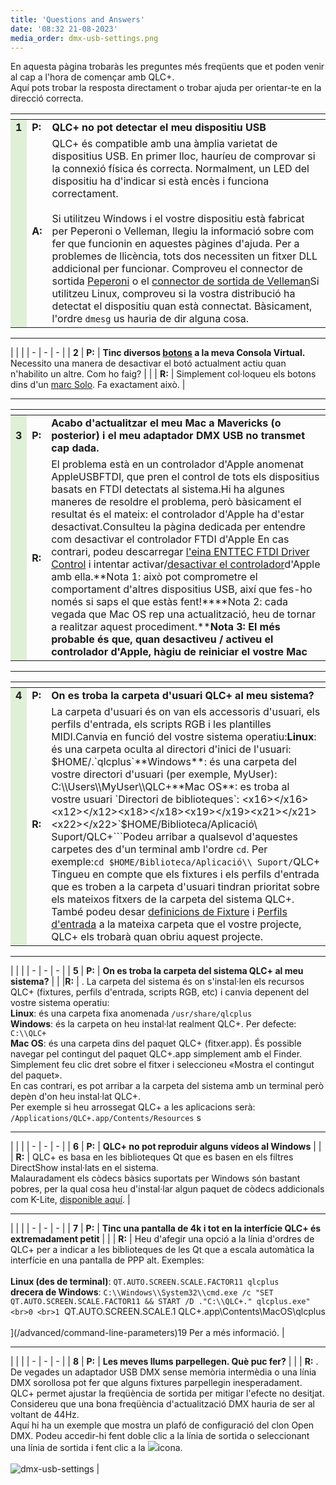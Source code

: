 ```yaml
---
title: 'Questions and Answers'
date: '08:32 21-08-2023'
media_order: dmx-usb-settings.png
---
```


<style>
    table td:nth-child(1) {
       background-color: #dff0d7;
    }
</style>
En aquesta pàgina trobaràs les preguntes més freqüents que et poden venir al cap a l'hora de començar amb QLC+.  
Aquí pots trobar la resposta directament o trobar ajuda per orientar-te en la direcció correcta.

<x9></x9><x10></x10>| | |
| - | - | - |
| **1** | **P:** | **QLC+ no pot detectar el meu dispositiu USB** |
| | **A:** | QLC+ és compatible amb una àmplia varietat de dispositius USB. En primer lloc, hauríeu de comprovar si la connexió física és correcta. Normalment, un LED del dispositiu ha d'indicar si està encès i funciona correctament.<br><br>Si utilitzeu Windows i el vostre dispositiu està fabricat per Peperoni o Velleman, llegiu la informació sobre com fer que funcionin en aquestes pàgines d'ajuda. Per a problemes de llicència, tots dos necessiten un fitxer DLL addicional per funcionar. Comproveu el connector de sortida [Peperoni](/plugins/peperoni) o el [connector de sortida de Velleman](/plugins/velleman)Si utilitzeu Linux, comproveu si la vostra distribució ha detectat el dispositiu quan està connectat. Bàsicament, l'ordre `dmesg` us hauria de dir alguna cosa. |

<hr>

| | |
| - | - | - |
| **2** | **P:** | **Tinc diversos [botons](/virtual-console/button) a la meva Consola Virtual.** Necessito una manera de desactivar el botó actualment actiu quan n'habilito un altre. Com ho faig? |
| | **R:** | Simplement col·loqueu els botons dins d'un [marc Solo](/virtual-console/solo-frame). Fa exactament això. |

<hr>

<x5></x5><x6></x6><x7></x7><x9></x9><x11></x11><x12></x12><x14></x14><x16></x16>| | |
| - | - | - |
| **3** | **P:** | **Acabo d'actualitzar el meu Mac a Mavericks (o posterior) i el meu adaptador DMX USB no transmet cap dada.** |
| | **R:** | El problema està en un controlador d'Apple anomenat AppleUSBFTDI, que pren el control de tots els dispositius basats en FTDI detectats al sistema.Hi ha algunes maneres de resoldre el problema, però bàsicament el resultat és el mateix: el controlador d'Apple ha d'estar desactivat.Consulteu la pàgina dedicada per entendre com desactivar el controlador FTDI d'Apple En cas contrari, podeu descarregar [l'eina ENTTEC FTDI Driver Control](https://www.dmxis.com/release/FtdiDriverControl.zip) i intentar activar/[desactivar el controlador](/plugins/disable-apple-serial-vcp-driver)d'Apple amb ella.**Nota 1: això pot comprometre el comportament d'altres dispositius USB, així que fes-ho només si saps el que estàs fent!****Nota 2: cada vegada que Mac OS rep una actualització, heu de tornar a realitzar aquest procediment.****Nota 3: El més probable és que, quan desactiveu / activeu el controlador d'Apple, hàgiu de reiniciar el vostre Mac** |

<hr>

<x5></x5><x9></x9><x6></x6>| | |
| - | - | - |
| **4** | **P:** | **On es troba la carpeta d'usuari QLC+ al meu sistema?** |
| | **R:** | La carpeta d'usuari és on van els accessoris d'usuari, els perfils d'entrada, els scripts RGB i les plantilles MIDI.Canvia en funció del vostre sistema operatiu:**Linux**: és una carpeta oculta al directori d'inici de l'usuari: $HOME/.`qlcplus`**Windows**: és una carpeta del vostre directori d'usuari (per exemple, MyUser): C:\\Users\\MyUser\\QLC+**Mac OS**: es troba al vostre usuari `Directori de biblioteques`: <x16></x16><x12></x12><x18></x18><x19></x19><x21></x21><x22></x22>`$HOME/Biblioteca/Aplicació\\ Suport/QLC+```Podeu arribar a qualsevol d'aquestes carpetes des d'un terminal amb l'ordre `cd`. Per exemple:`cd $HOME/Biblioteca/Aplicació\\ Suport/`QLC+ Tingueu en compte que els fixtures i els perfils d'entrada que es troben a la carpeta d'usuari tindran prioritat sobre els mateixos fitxers de la carpeta del sistema QLC+. <br> També podeu desar [definicions de Fixture](/basics/glossary-and-concepts#fixtures) i [Perfils d'entrada](/input-output/input-profiles) a la mateixa carpeta que el vostre projecte, QLC+ els trobarà quan obriu aquest projecte. |

<hr>

| | |
| - | - | - |
| **5** | **P:**  | **On es troba la carpeta del sistema QLC+ al meu sistema?**  |
| |**R:** | . La carpeta del sistema és on s'instal·len els recursos QLC+ (fixtures, perfils d'entrada, scripts RGB, etc) i canvia depenent del vostre sistema operatiu:<br>**Linux**: és una carpeta fixa anomenada `/usr/share/qlcplus`<br>**Windows**: és la carpeta on heu instal·lat realment QLC+. Per defecte: `C:\\QLC+`<br>**Mac OS**: és una carpeta dins del paquet QLC+ (fitxer.app). És possible navegar pel contingut del paquet QLC+.app simplement amb el Finder. Simplement feu clic dret sobre el fitxer i seleccioneu «Mostra el contingut del paquet».<br>En cas contrari, es pot arribar a la carpeta del sistema amb un terminal però depèn d'on heu instal·lat QLC+.<br>Per exemple si heu arrossegat QLC+ a les aplicacions serà: `/Applications/QLC+.app/Contents/Resources` s

<hr>

| | |
| - | - | - |
| **6** | **P:**  | **QLC+ no pot reproduir alguns vídeos al Windows** |
| | **R:** | QLC+ es basa en les biblioteques Qt que es basen en els filtres DirectShow instal·lats en el sistema.<br>Malauradament els còdecs bàsics suportats per Windows són bastant pobres, per la qual cosa heu d'instal·lar algun paquet de còdecs addicionals com K-Lite, [disponible aquí](https://www.codecguide.com/download_kl.htm). |

<hr>

| | |
| - | - | - |
| **7** | **P:** | **Tinc una pantalla de 4k i tot en la interfície QLC+ és extremadament petit** |
| |  **R:** | Heu d'afegir una opció a la línia d'ordres de QLC+ per a indicar a les biblioteques de les Qt que a escala automàtica la interfície en una pantalla de PPP alt. Exemples:<br><br>**Linux (des de terminal)**: `QT.AUTO.SCREEN.SCALE.FACTOR11 qlcplus`<br>**drecera de Windows**: `C:\\Windows\\System32\\cmd.exe /c "SET QT.AUTO.SCREEN.SCALE.FACTOR11 && START /D ."C:\\QLC+." qlcplus.exe"<br>0 <br>1 `QT.AUTO.SCREEN.SCALE.1 QLC+.app\\Contents\\MacOS\\qlcplus<br><br>](/advanced/command-line-parameters)19 Per a més informació. |

<hr>

| | |
| - | - | - |
| **8** | **P:** | **Les meves llums parpellegen. Què puc fer?** |
| | **R:** . De vegades un adaptador USB DMX sense memòria intermèdia o una línia DMX sorollosa pot fer que alguns fixtures parpellegin inesperadament. QLC+ permet ajustar la freqüència de sortida per mitigar l'efecte no desitjat. Considereu que una bona freqüència d'actualització DMX hauria de ser al voltant de 44Hz.<br>Aquí hi ha un exemple que mostra un plafó de configuració del clon Open DMX. Podeu accedir-hi fent doble clic a la línia de sortida o seleccionant una línia de sortida i fent clic a la  ![](/basics/configure.png)icona.<br><br> ![dmx-usb-settings](dmx-usb-settings.png "dmx-usb-settings") |
